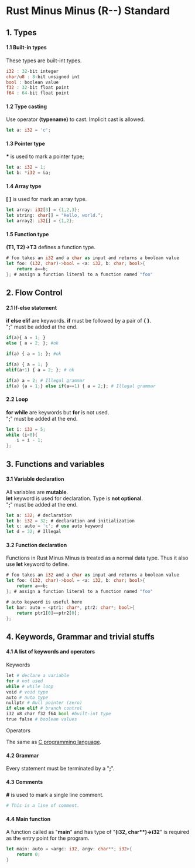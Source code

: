 # Rust Minus Minus (R-\-) Standard

## 1. Types

#### 1.1 Built-in types

These types are built-int types.

```rust
i32 : 32-bit integer
char/u8 : 8-bit unsigned int
bool : boolean value
f32 : 32-bit float point
f64 : 64-bit float point
```
#### 1.2 Type casting

Use operator **(typename)** to cast. Implicit cast is allowed.
```rust
let a: i32 = 'c';
```

#### 1.3 Pointer type

**\*** is used to mark a pointer type;
```rust
let a: i32 = 1;
let b: *i32 = &a;
```
#### 1.4 Array type

**[  ]** is used for mark an array type.
```rust 
let array: i32[3] = {1,2,3};
let string: char[] = "Hello, world.";
let array2: i32[] = {1,2};
```

#### 1.5 Function type

**(T1, T2)->T3** defines a function type.

```rust
# foo takes an i32 and a char as input and returns a boolean value
let foo: (i32, char)->bool = <a: i32, b: char; bool>{
	return a==b;
}; # assign a function literal to a function named "foo"
```

## 2. Flow Control 

#### 2.1 If-else statement

**if else elif** are keywords. **if** must be followed by a pair of  **{  }**.  
"**;**" must be added at the end.
```python
if(a){ a = 1; }
else { a = 2; }; #ok

if(a) { a = 1; }; #ok

if(a) { a = 1; }
elif(a+1) { a = 2; }; # ok

if(a) a = 2; # Illegal grammar
if(a) {a = 1;} else if(a==1) { a = 2;}; # Illegal grammar
```

#### 2.2 Loop

**for while** are keywords but **for** is not used.   
"**;**" must be added at the end.
```rust 
let i: i32 = 5;
while (i>0){
	i = i - 1;
};
```

## 3. Functions and variables

#### 3.1 Variable declaration

All variables are **mutable**.  
**let** keyword is used for declaration. Type is **not optional**.  
"**;**" must be added at the end.

```rust 
let a: i32; # declaration
let b: i32 = 32; # declaration and initialization
let c: auto = 'c'; # use auto keyword
let d = 32; # Illegal
```

#### 3.2 Function declaration

Functions in Rust Minus Minus is treated as a normal data type. Thus it also use **let** keyword to define.

```rust 
# foo takes an i32 and a char as input and returns a boolean value
let foo: (i32, char)->bool = <a: i32, b: char; bool>{
	return a==b;
}; # assign a function literal to a function named "foo"

# auto keyword is useful here
let bar: auto = <ptr1: char*, ptr2: char*; bool>{
	return ptr1[0]==ptr2[0];
};
```

## 4. Keywords, Grammar and trivial stuffs

#### 4.1 A list of keywords and operators

Keywords 

```python
let # declare a variable
for # not used 
while # while loop 
void # void type 
auto # auto type
nullptr # Null pointer (zero)
if else elif # branch control
i32 u8 char f32 f64 bool #built-int type 
true false # boolean values
```

Operators  

The same as [C programming language](https://en.cppreference.com/w/c/language/operator_precedence).

#### 4.2 Grammar

Every statement must be terminated by a "**;**".

#### 4.3 Comments

**#** is used to mark a single line comment.

```python 
# This is a line of comment. 
```

#### 4.4 Main function

A function called as "**main**" and has type of "**(i32, char\**)->i32**" is required as the entry point for the program.

```rust
let main: auto = <argc: i32, argv: char**; i32>{
	return 0;
}
```
